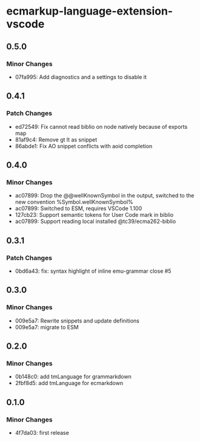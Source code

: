 # ecmarkup-language-extension-vscode

## 0.5.0

### Minor Changes

- 07fa995: Add diagnostics and a settings to disable it

## 0.4.1

### Patch Changes

- ed72549: Fix cannot read biblio on node natively because of exports map
- 81af9c4: Remove gt lt as snippet
- 86abde1: Fix AO snippet conflicts with aoid completion

## 0.4.0

### Minor Changes

- ac07899: Drop the @@wellKnownSymbol in the output, switched to the new convention %Symbol.wellKnownSymbol%
- ac07899: Switched to ESM, requires VSCode 1.100
- 127cb23: Support semantic tokens for User Code mark in biblio
- ac07899: Support reading local installed @tc39/ecma262-biblio

## 0.3.1

### Patch Changes

- 0bd6a43: fix: syntax highlight of inline emu-grammar close #5

## 0.3.0

### Minor Changes

- 009e5a7: Rewrite snippets and update definitions
- 009e5a7: migrate to ESM

## 0.2.0

### Minor Changes

- 0b148c0: add tmLanguage for grammarkdown
- 2fbf8d5: add tmLanguage for ecmarkdown

## 0.1.0

### Minor Changes

- 4f7da03: first release
